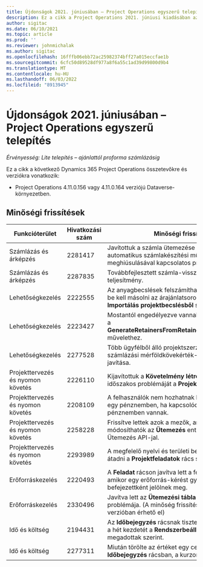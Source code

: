 ```yaml
---
title: Újdonságok 2021. júniusában – Project Operations egyszerű telepítés
description: Ez a cikk a Project Operations 2021. júniusi kiadásában az egyszerű telepítésben elérhető minőségi frissítésekkel kapcsolatban nyújt tájékoztatást.
author: sigitac
ms.date: 06/10/2021
ms.topic: article
ms.prod: ''
ms.reviewer: johnmichalak
ms.author: sigitac
ms.openlocfilehash: 16fffb06ebb72ac25982374bff27a015eccfae1b
ms.sourcegitcommit: 6cfc50d89528df977a8f6a55c1ad39d99800d9b4
ms.translationtype: MT
ms.contentlocale: hu-HU
ms.lasthandoff: 06/03/2022
ms.locfileid: "8913945"
---
```

# <a name="whats-new-june-2021---project-operations-lite-deployment"></a>Újdonságok 2021. júniusában – Project Operations egyszerű telepítés

_Érvényesség: Lite telepítés – ajánlattól proforma számlázásig_

Ez a cikk a következő Dynamics 365 Project Operations összetevőkre és verziókra vonatkozik:

  - Project Operations 4.11.0.156 vagy 4.11.0.164 verziójú Dataverse-környezetben.

## <a name="quality-updates"></a>Minőségi frissítések

| **Funkcióterület** | **Hivatkozási szám** | **Minőségi frissítés** |
| --- | --- | --- |
| Számlázás és árképzés | 2281417 | Javítottuk a számla ütemezése során az automatikus számlakészítési művelet meghiúsulásával kapcsolatos problémát. |
| Számlázás és árképzés | 2287835 |   Továbbfejlesztett számla-visszaigazolási teljesítmény. |
| Lehetőségkezelés | 2222555 | Az anyagbecslések felszámíthatóságát helyesen be kell másolni az árajánlatsorok részleteibe az **Importálás projektbecslésből** segítségével. |
| Lehetőségkezelés | 2223427 | Mostantól engedélyezve vannak a testreszabások a **GenerateRetainersFromRetainerScheduleOptions** művelethez. |
| Lehetőségkezelés | 2277528 | Több ügyfélből álló projektszerződéssorok számlázási mérföldkövekérték-számításának javítása. |
| Projekttervezés és nyomon követés | 2226110 | Kijavítottuk a **Követelmény létrehozása** funkció időszakos problémáját a **Projektcsapat** rácsban. |
| Projekttervezés és nyomon követés | 2208109 | A felhasználók nem hozhatnak létre projekteket egy pénznemben, ha kapcsolódó feladatok másik pénznemben vannak. |
| Projekttervezés és nyomon követés | 2258228 | Frissítve lettek azok a mezők, amelyek módosíthatók az **Ütemezés** entitásokkal az Ütemezés API-jal. |
| Projekttervezés és nyomon követés | 2293989 | A megfelelő nyelvi és területi beállításokat kell átadni a **Projektfeladatok** rács számára.|
| Erőforráskezelés | 2220493 | A **Feladat** rácson javítva lett a felhasználói élmény, amikor egy erőforrás-kérést gyorsan befejezettként jelölnek meg. |
| Erőforráskezelés | 2330496 | Javítva lett az **Ütemezési tábla** betöltési problémája. (A minőség frissítés a 4.11.0.164 verzióban érhető el) |
| Idő és költség | 2194431 | Az **Időbejegyzés** rácsnak tiszteletben kell tartania a hét kezdetét a **Rendszerbeállítások** között megadottak szerint. |
| Idő és költség | 2277311 | Miután törölte az értéket egy cellában az **Időbejegyzés** rácsban, a kurzor a rácsban marad. |
